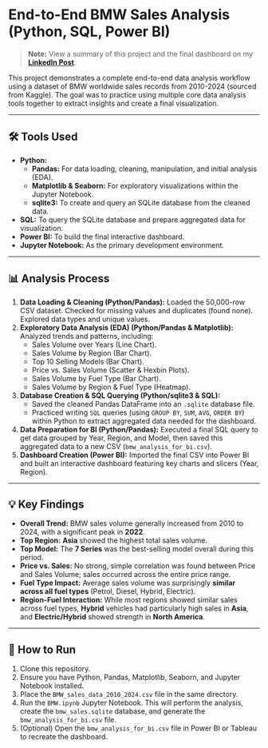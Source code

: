 # End-to-End BMW Sales Analysis (Python, SQL, Power BI)

> **Note:** View a summary of this project and the final dashboard on my [**LinkedIn Post**](https://www.linkedin.com/posts/pgudilshan_dataanalytics-portfolioproject-powerbi-activity-7388877493925076992-TScB?utm_source=share&utm_medium=member_desktop&rcm=ACoAAF-q3BUBsl-DjW0ndOchJC_uNQMSfqYydL0).

This project demonstrates a complete end-to-end data analysis workflow using a dataset of BMW worldwide sales records from 2010-2024 (sourced from Kaggle). The goal was to practice using multiple core data analysis tools together to extract insights and create a final visualization.

---

## 🛠️ Tools Used

* **Python:**
    * **Pandas:** For data loading, cleaning, manipulation, and initial analysis (EDA).
    * **Matplotlib & Seaborn:** For exploratory visualizations within the Jupyter Notebook.
    * **sqlite3:** To create and query an SQLite database from the cleaned data.
* **SQL:** To query the SQLite database and prepare aggregated data for visualization.
* **Power BI:** To build the final interactive dashboard.
* **Jupyter Notebook:** As the primary development environment.

---

## 📊 Analysis Process

1.  **Data Loading & Cleaning (Python/Pandas):** Loaded the 50,000-row CSV dataset. Checked for missing values and duplicates (found none). Explored data types and unique values.
2.  **Exploratory Data Analysis (EDA) (Python/Pandas & Matplotlib):** Analyzed trends and patterns, including:
    * Sales Volume over Years (Line Chart).
    * Sales Volume by Region (Bar Chart).
    * Top 10 Selling Models (Bar Chart).
    * Price vs. Sales Volume (Scatter & Hexbin Plots).
    * Sales Volume by Fuel Type (Bar Chart).
    * Sales Volume by Region & Fuel Type (Heatmap).
3.  **Database Creation & SQL Querying (Python/sqlite3 & SQL):**
    * Saved the cleaned Pandas DataFrame into an `.sqlite` database file.
    * Practiced writing `SQL` queries (using `GROUP BY`, `SUM`, `AVG`, `ORDER BY`) within Python to extract aggregated data needed for the dashboard.
4.  **Data Preparation for BI (Python/Pandas):** Executed a final SQL query to get data grouped by Year, Region, and Model, then saved this aggregated data to a new CSV (`bmw_analysis_for_bi.csv`).
5.  **Dashboard Creation (Power BI):** Imported the final CSV into Power BI and built an interactive dashboard featuring key charts and slicers (Year, Region).

---

## 💡 Key Findings

* **Overall Trend:** BMW sales volume generally increased from 2010 to 2024, with a significant peak in **2022**.
* **Top Region:** **Asia** showed the highest total sales volume.
* **Top Model:** The **7 Series** was the best-selling model overall during this period.
* **Price vs. Sales:** No strong, simple correlation was found between Price and Sales Volume; sales occurred across the entire price range.
* **Fuel Type Impact:** Average sales volume was surprisingly **similar across all fuel types** (Petrol, Diesel, Hybrid, Electric).
* **Region-Fuel Interaction:** While most regions showed similar sales across fuel types, **Hybrid** vehicles had particularly high sales in **Asia**, and **Electric/Hybrid** showed strength in **North America**.

---

## 🏃 How to Run

1.  Clone this repository.
2.  Ensure you have Python, Pandas, Matplotlib, Seaborn, and Jupyter Notebook installed.
3.  Place the `BMW_sales_data_2010_2024.csv` file in the same directory.
4.  Run the `BMW.ipynb` Jupyter Notebook. This will perform the analysis, create the `bmw_sales.sqlite` database, and generate the `bmw_analysis_for_bi.csv` file.
5.  (Optional) Open the `bmw_analysis_for_bi.csv` file in Power BI or Tableau to recreate the dashboard.
